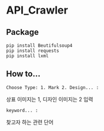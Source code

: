 # API_Crawler
## Package
```
pip install Beutifulsoup4
pip install requests
pip install lxml
```

## How to...
```
Choose Type: 1. Mark 2. Design... : 
```
상표 이미지는 1, 디자인 이미지는 2 입력

```
keyword... :
```
찾고자 하는 관련 단어 
